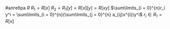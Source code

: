 #алгебра 
$R$
$R_1 = R[x]$
$R_2 = R_1[y] = R[x][y] = R[xy]$
$\sum\limits_{i = 0}^{n}r_i y^i = \sum\limits_{i = 0}^{n}(\sum\limits_{j = 0}^{n} a_{ij}x^{i})y^i$
$r_i \in R_1 = R[x]$